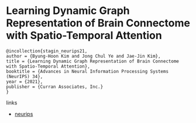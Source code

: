 # Learning Dynamic Graph Representation of Brain Connectome with Spatio-Temporal Attention

```
@incollection{stagin_neurips21,
author = {Byung-Hoon Kim and Jong Chul Ye and Jae-Jin Kim},
title = {Learning Dynamic Graph Representation of Brain Connectome with Spatio-Temporal Attention},
booktitle = {Advances in Neural Information Processing Systems (NeurIPS) 34},
year = {2021},
publisher = {Curran Associates, Inc.}
}
```

links
- [neurips](https://neurips.cc/Conferences/2021/ScheduleMultitrack?event=28351)
